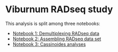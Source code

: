 Viburnum RADseq study
========================

This analysis is split among three notebooks:  

+ [Notebook 1: Demultiplexing RADseq data](http://nbviewer.ipython.org/github/dereneaton/Vibs_RAD/blob/master/notebook_Vib1_demultiplexing.ipynb)
+ [Notebook 2: Assembling RADseq data set](http://nbviewer.ipython.org/github/dereneaton/Vibs_RAD/blob/master/notebook_Vib2_assembly.ipynb)
+ [Notebook 3: Cassinoides analyses](http://nbviewer.ipython.org/github/dereneaton/Vibs_RAD/blob/master/notebook_Vib3_cassinoides.ipynb)

